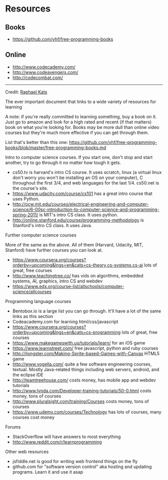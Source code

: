 # Resources

## Books

* https://github.com/vhf/free-programming-books

## Online

* http://www.codecademy.com/
* http://www.codeavengers.com/
* http://codecombat.com/

---

Credit: [Raphael Kats](https://github.com/raphaelrk)

The ever important document that links to a wide variety of resources for learning

A note: if you're really committed to learning something, buy a book on it.
Just go to amazon and look for a high rated and recent (if that matters) book
on what you're looking for. Books may be more dull than online video courses
but they're much more effective if you can get through them.

List that's better than this one:
https://github.com/vhf/free-programming-books/blob/master/free-programming-books.md

Intro to computer science courses. If you start one, don't stop and start
another, try to go through it no matter how tough it gets.

* cs50.tv is harvard's intro CS course. It uses scratch, linux (a virtual linux
  don't worry you won't be installing an OS on your computer), C throughout the
  first 3/4, and web languages for the last 1/4. cs50.net is the course's site.
* https://www.udacity.com/course/cs101 has a great intro course that uses
  Python.
* http://ocw.mit.edu/courses/electrical-engineering-and-computer-science/6-00sc-introduction-to-computer-science-and-programming-spring-2011/
  is MIT's intro CS class. It uses python.
* http://online.stanford.edu/course/programming-methodology is Stanford's intro
  CS class. It uses Java.

Further computer science courses

More of the same as the above. All of them (Harvard, Udacity, MIT, Stanford)
have further courses you can look at.

* https://www.coursera.org/courses?orderby=upcoming&lngs=en&cats=cs-theory,cs-systems,cs-ai
  lots of great, free courses
* http://www.teachingtree.co/ has vids on algorithms, embedded systems, AI,
  graphics, intro CS and webdev
* https://www.edx.org/course-list/allschools/computer-science/allcourses

Programming language courses

* Bentobox.io is a large list you can go through. It'll have a lot of the same
  links as this section
* Codeacademy.com for learning html/css/javascript
* https://www.coursera.org/courses?orderby=upcoming&lngs=en&cats=cs-programming
  lots of great, free courses
* https://www.makegameswith.us/tutorials/learn/ for an iOS game
* https://www.learnstreet.com/ free javascript, python and ruby courses
* http://jlongster.com/Making-Sprite-based-Games-with-Canvas HTML5 game
* http://www.vogella.com/ quite a few software engineering courses, textual.
  Mostly Java-related things including web servers, android, and the eclipse
  IDE
* http://teamtreehouse.com/ costs money, has mobile app and webdev tutorials
* http://www.lynda.com/Developer-training-tutorials/50-0.html costs money, tons
  of courses
* http://www.pluralsight.com/training/Courses costs money, tons of courses
* https://www.udemy.com/courses/Technology has lots of courses, many courses
  cost money

Forums

* StackOverflow will have answers to most everything
* http://www.reddit.com/r/learnprogramming

Other web resources

* jsfiddle.net is good for writing web frontend things on the fly
* github.com for "software version control" aka hosting and updating programs. Learn it and use it asap
